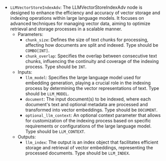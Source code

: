 - `LLMVectorStoreIndexAdv`: The LLMVectorStoreIndexAdv node is designed to enhance the efficiency and accuracy of vector storage and indexing operations within large language models. It focuses on advanced techniques for managing vector data, aiming to optimize retrieval and storage processes in a scalable manner.
    - Parameters:
        - `chunk_size`: Defines the size of text chunks for processing, affecting how documents are split and indexed. Type should be `COMBO[INT]`.
        - `chunk_overlap`: Specifies the overlap between consecutive text chunks, influencing the continuity and coverage of the indexing process. Type should be `INT`.
    - Inputs:
        - `llm_model`: Specifies the large language model used for embedding generation, playing a crucial role in the indexing process by determining the vector representations of text. Type should be `LLM_MODEL`.
        - `document`: The input document(s) to be indexed, where each document's text and optional metadata are processed and transformed into vector embeddings. Type should be `DOCUMENT`.
        - `optional_llm_context`: An optional context parameter that allows for customization of the indexing process based on specific requirements or configurations of the large language model. Type should be `LLM_CONTEXT`.
    - Outputs:
        - `llm_index`: The output is an index object that facilitates efficient storage and retrieval of vector embeddings, representing the processed documents. Type should be `LLM_INDEX`.
